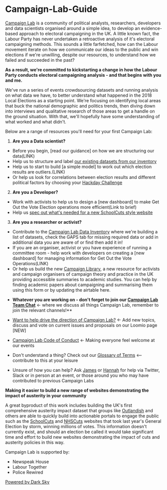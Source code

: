 # Campaign-Lab-Guide

[Campaign Lab](https://www.campaignlab.london/) is a community of political analysts, researchers, developers and data scientists organised around a simple idea, to develop an evidence-based approach to electoral campaigning in the UK. A little known fact, the Labour Party has never undertaken a retroactive analysis of it's electoral campaigning methods. This sounds a little farfetched, how can the Labour movement iterate on how we communicate our ideas to the public and win elections if we're unwilling, despite our resources, to understand how we failed and succeeded in the past?

**As a result, we're committed to kickstarting a change in how the Labour Party conducts electoral campaigning analysis - and that begins with you and me.**

We've run a series of events crowdsourcing datasets and running analysis on what data we have, to better understand what happened in the 2018 Local Elections as a starting point. We're focusing on identifying local areas that buck the national demographic and politics trends, then diving down into interviews and qualitative research of those areas to get a handle on the ground situation. With that, we'll hopefully have some understanding of what worked and what didn't.

Below are a range of resources you'll need for your first Campaign Lab:

1. **Are you a Data scientist?** 
 - Before you begin, [read our guidance] on how we are structuring our data(LINK)
 - Help us to structure and label [our existing datasets from our inventory](https://docs.google.com/spreadsheets/d/1s5zWhdXi0-YBUMkK2Le3cfENBsfc29vOnFhnfn8N6dU/edit#gid=0)
 - Help us to start to build [a simple model] to work out which election results are outliers.(LINK)
 - Or help us look for correlations between election results and different political factors by choosing your [Hackday Challenge](https://github.com/CampaignLab/data-pipeline/issues)

2. **Are you a Developer?** 
 - Work with activists to help us to design a [new dashboard] to make Get Out the Vote Election operations more efficient(Link to brief)
 - Help us [spec out what's needed for a new SchoolCuts style website](https://github.com/CampaignLab/data-pipeline/issues/24)

3. **Are you a researcher or activist?**
 - Contribute to the [Campaign Lab Data Inventory](https://docs.google.com/spreadsheets/d/1s5zWhdXi0-YBUMkK2Le3cfENBsfc29vOnFhnfn8N6dU/edit#gid=0) where we're building a list of datasets, check the GAPS tab for missing required data or add in additional data you are aware of or find then add it in!
 - If you are an organiser, activist or you have experience of running a committee room - help work with developers on creating a [new dashboard] for managing information for Get Out the Vote Operations(LINK)
 - Or help us build the new [Campaign Library](https://airtable.com/invite/l?inviteId=invGG3yYWHtSnWFda&inviteToken=6a5af86c02deb40429f1dcda1b4416c1a7c30f4e1f97ffaa8b2219c2cd169a9a), a new resource for activists and campaign organisers of campaign theory and practice in the UK providing accessible summaries to academic studies. You can help by finding academic papers about campaigning and summarising them using this form or by updating the airtable here. 

* **Whatever you are working on - don't forget to join our [Campaign Lab Team Chat](https://campaignlabhq.slack.com/)** <- where we discuss all things Campaign Lab, remember to join the relevant channels!**

* [Want to help drive the direction of Campaign Lab?](https://www.loomio.org/join/group/63hVRLxngXfC8vvqFFGFuHod/) <- Add new topics, discuss and vote on current issues and proposals on our Loomio page [NEW]

* [Campaign Lab Code of Conduct](https://github.com/CampaignLab/Campaign-Lab-Guide/blob/master/CL%20Code%20of%20Conduct.md) <- Making everyone feel welcome at our events

* Don't understand a thing? Check out our [Glossary of Terms](https://docs.google.com/document/d/1_7S-3v-HHpjbyR0sG-MXrWfXcQdrXaU0bSHhnpYACAU/edit?usp=sharing) <-- contribute to this at your leisure

* Unsure of how you can help? Ask [James](twitter.com/jamesforthemany) or [Hannah](twitter.com/hannah_o_rourke) for help via Twitter, Slack or in person at an event, or those around you who may have contributed to previous Campaign Labs


**Making it easier to build a new range of websites demonstrating the impact of austerity in your community**

A great byproduct of this work includes building the UK's first comprehensive austerity impact dataset that groups like [Outlandish](https://outlandish.com/) and others are able to quickly build into actionable portals to engage the public such as the [SchoolCuts](https://schoolcuts.org.uk/#!/) and [NHSCuts](http://nhscuts.org.uk/) websites that took last year's General Election by storm, winning millions of votes. This information doesn't currently exist, and should an election be called it would take significant time and effort to build new websites demonstrating the impact of cuts and austerity policies in this way.

Campaign Lab is supported by:

* Newspeak House 
* Labour Together
* Police Rewired

[Powered by Dark Sky](https://darksky.net/forecast/40.7127,-74.0059/us12/en)
